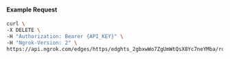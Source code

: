 <!-- Code generated for API Clients. DO NOT EDIT. -->

#### Example Request

```bash
curl \
-X DELETE \
-H "Authorization: Bearer {API_KEY}" \
-H "Ngrok-Version: 2" \
https://api.ngrok.com/edges/https/edghts_2gbxwWo7ZgUmWtQsX8Yc7neYMba/routes/edghtsrt_2gbxwRKHSiVdDLzpVTamwLeWpiC/websocket_tcp_converter
```
